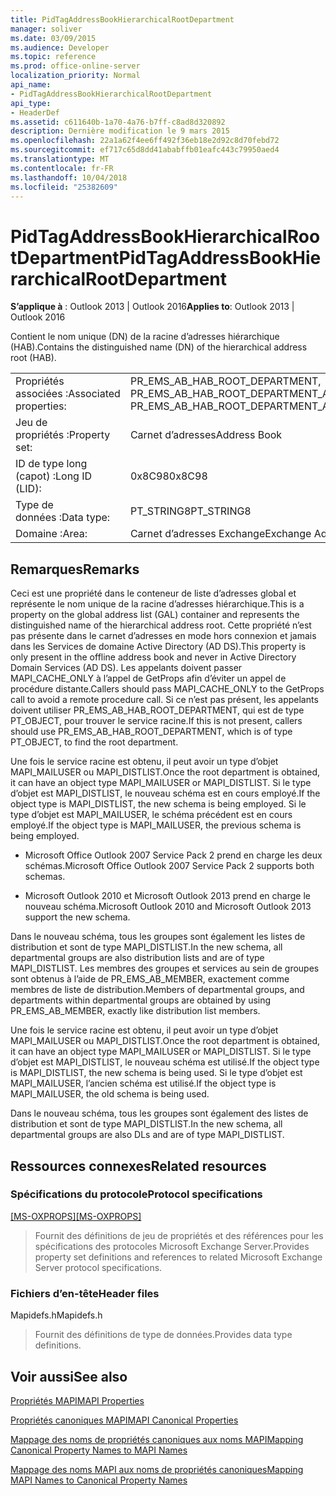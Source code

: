 ```yaml
---
title: PidTagAddressBookHierarchicalRootDepartment
manager: soliver
ms.date: 03/09/2015
ms.audience: Developer
ms.topic: reference
ms.prod: office-online-server
localization_priority: Normal
api_name:
- PidTagAddressBookHierarchicalRootDepartment
api_type:
- HeaderDef
ms.assetid: c611640b-1a70-4a76-b7ff-c8ad8d320892
description: Dernière modification le 9 mars 2015
ms.openlocfilehash: 22a1a62f4ee6ff492f36eb18e2d92c8d70febd72
ms.sourcegitcommit: ef717c65d8dd41ababffb01eafc443c79950aed4
ms.translationtype: MT
ms.contentlocale: fr-FR
ms.lasthandoff: 10/04/2018
ms.locfileid: "25382609"
---
```

# <a name="pidtagaddressbookhierarchicalrootdepartment"></a><span data-ttu-id="268b1-103">PidTagAddressBookHierarchicalRootDepartment</span><span class="sxs-lookup"><span data-stu-id="268b1-103">PidTagAddressBookHierarchicalRootDepartment</span></span>

  
  
<span data-ttu-id="268b1-104">**S’applique à** : Outlook 2013 | Outlook 2016</span><span class="sxs-lookup"><span data-stu-id="268b1-104">**Applies to**: Outlook 2013 | Outlook 2016</span></span> 
  
 <span data-ttu-id="268b1-105">Contient le nom unique (DN) de la racine d’adresses hiérarchique (HAB).</span><span class="sxs-lookup"><span data-stu-id="268b1-105">Contains the distinguished name (DN) of the hierarchical address root (HAB).</span></span> 
  
|||
|:-----|:-----|
|<span data-ttu-id="268b1-106">Propriétés associées :</span><span class="sxs-lookup"><span data-stu-id="268b1-106">Associated properties:</span></span>  <br/> |<span data-ttu-id="268b1-107">PR_EMS_AB_HAB_ROOT_DEPARTMENT, PR_EMS_AB_HAB_ROOT_DEPARTMENT_A</span><span class="sxs-lookup"><span data-stu-id="268b1-107">PR_EMS_AB_HAB_ROOT_DEPARTMENT, PR_EMS_AB_HAB_ROOT_DEPARTMENT_A</span></span>  <br/> |
|<span data-ttu-id="268b1-108">Jeu de propriétés :</span><span class="sxs-lookup"><span data-stu-id="268b1-108">Property set:</span></span>  <br/> |<span data-ttu-id="268b1-109">Carnet d’adresses</span><span class="sxs-lookup"><span data-stu-id="268b1-109">Address Book</span></span>  <br/> |
|<span data-ttu-id="268b1-110">ID de type long (capot) :</span><span class="sxs-lookup"><span data-stu-id="268b1-110">Long ID (LID):</span></span>  <br/> |<span data-ttu-id="268b1-111">0x8C98</span><span class="sxs-lookup"><span data-stu-id="268b1-111">0x8C98</span></span>  <br/> |
|<span data-ttu-id="268b1-112">Type de données :</span><span class="sxs-lookup"><span data-stu-id="268b1-112">Data type:</span></span>  <br/> |<span data-ttu-id="268b1-113">PT_STRING8</span><span class="sxs-lookup"><span data-stu-id="268b1-113">PT_STRING8</span></span>  <br/> |
|<span data-ttu-id="268b1-114">Domaine :</span><span class="sxs-lookup"><span data-stu-id="268b1-114">Area:</span></span>  <br/> |<span data-ttu-id="268b1-115">Carnet d’adresses Exchange</span><span class="sxs-lookup"><span data-stu-id="268b1-115">Exchange Address Book</span></span>  <br/> |
   
## <a name="remarks"></a><span data-ttu-id="268b1-116">Remarques</span><span class="sxs-lookup"><span data-stu-id="268b1-116">Remarks</span></span>

<span data-ttu-id="268b1-117">Ceci est une propriété dans le conteneur de liste d’adresses global et représente le nom unique de la racine d’adresses hiérarchique.</span><span class="sxs-lookup"><span data-stu-id="268b1-117">This is a property on the global address list (GAL) container and represents the distinguished name of the hierarchical address root.</span></span> <span data-ttu-id="268b1-118">Cette propriété n’est pas présente dans le carnet d’adresses en mode hors connexion et jamais dans les Services de domaine Active Directory (AD DS).</span><span class="sxs-lookup"><span data-stu-id="268b1-118">This property is only present in the offline address book and never in Active Directory Domain Services (AD DS).</span></span> <span data-ttu-id="268b1-119">Les appelants doivent passer MAPI_CACHE_ONLY à l’appel de GetProps afin d’éviter un appel de procédure distante.</span><span class="sxs-lookup"><span data-stu-id="268b1-119">Callers should pass MAPI_CACHE_ONLY to the GetProps call to avoid a remote procedure call.</span></span> <span data-ttu-id="268b1-120">Si ce n’est pas présent, les appelants doivent utiliser PR_EMS_AB_HAB_ROOT_DEPARTMENT, qui est de type PT_OBJECT, pour trouver le service racine.</span><span class="sxs-lookup"><span data-stu-id="268b1-120">If this is not present, callers should use PR_EMS_AB_HAB_ROOT_DEPARTMENT, which is of type PT_OBJECT, to find the root department.</span></span> 
  
<span data-ttu-id="268b1-121">Une fois le service racine est obtenu, il peut avoir un type d’objet MAPI_MAILUSER ou MAPI_DISTLIST.</span><span class="sxs-lookup"><span data-stu-id="268b1-121">Once the root department is obtained, it can have an object type MAPI_MAILUSER or MAPI_DISTLIST.</span></span> <span data-ttu-id="268b1-122">Si le type d’objet est MAPI_DISTLIST, le nouveau schéma est en cours employé.</span><span class="sxs-lookup"><span data-stu-id="268b1-122">If the object type is MAPI_DISTLIST, the new schema is being employed.</span></span> <span data-ttu-id="268b1-123">Si le type d’objet est MAPI_MAILUSER, le schéma précédent est en cours employé.</span><span class="sxs-lookup"><span data-stu-id="268b1-123">If the object type is MAPI_MAILUSER, the previous schema is being employed.</span></span> 
  
- <span data-ttu-id="268b1-124">Microsoft Office Outlook 2007 Service Pack 2 prend en charge les deux schémas.</span><span class="sxs-lookup"><span data-stu-id="268b1-124">Microsoft Office Outlook 2007 Service Pack 2 supports both schemas.</span></span> 
    
- <span data-ttu-id="268b1-125">Microsoft Outlook 2010 et Microsoft Outlook 2013 prend en charge le nouveau schéma.</span><span class="sxs-lookup"><span data-stu-id="268b1-125">Microsoft Outlook 2010 and Microsoft Outlook 2013 support the new schema.</span></span>
    
<span data-ttu-id="268b1-126">Dans le nouveau schéma, tous les groupes sont également les listes de distribution et sont de type MAPI_DISTLIST.</span><span class="sxs-lookup"><span data-stu-id="268b1-126">In the new schema, all departmental groups are also distribution lists and are of type MAPI_DISTLIST.</span></span> <span data-ttu-id="268b1-127">Les membres des groupes et services au sein de groupes sont obtenus à l’aide de PR_EMS_AB_MEMBER, exactement comme membres de liste de distribution.</span><span class="sxs-lookup"><span data-stu-id="268b1-127">Members of departmental groups, and departments within departmental groups are obtained by using PR_EMS_AB_MEMBER, exactly like distribution list members.</span></span>
  
<span data-ttu-id="268b1-128">Une fois le service racine est obtenu, il peut avoir un type d’objet MAPI_MAILUSER ou MAPI_DISTLIST.</span><span class="sxs-lookup"><span data-stu-id="268b1-128">Once the root department is obtained, it can have an object type MAPI_MAILUSER or MAPI_DISTLIST.</span></span> <span data-ttu-id="268b1-129">Si le type d’objet est MAPI_DISTLIST, le nouveau schéma est utilisé.</span><span class="sxs-lookup"><span data-stu-id="268b1-129">If the object type is MAPI_DISTLIST, the new schema is being used.</span></span> <span data-ttu-id="268b1-130">Si le type d’objet est MAPI_MAILUSER, l’ancien schéma est utilisé.</span><span class="sxs-lookup"><span data-stu-id="268b1-130">If the object type is MAPI_MAILUSER, the old schema is being used.</span></span> 
  
<span data-ttu-id="268b1-131">Dans le nouveau schéma, tous les groupes sont également des listes de distribution et sont de type MAPI_DISTLIST.</span><span class="sxs-lookup"><span data-stu-id="268b1-131">In the new schema, all departmental groups are also DLs and are of type MAPI_DISTLIST.</span></span>
  
## <a name="related-resources"></a><span data-ttu-id="268b1-132">Ressources connexes</span><span class="sxs-lookup"><span data-stu-id="268b1-132">Related resources</span></span>

### <a name="protocol-specifications"></a><span data-ttu-id="268b1-133">Spécifications du protocole</span><span class="sxs-lookup"><span data-stu-id="268b1-133">Protocol specifications</span></span>

<span data-ttu-id="268b1-134">[[MS-OXPROPS]](https://msdn.microsoft.com/library/f6ab1613-aefe-447d-a49c-18217230b148%28Office.15%29.aspx)</span><span class="sxs-lookup"><span data-stu-id="268b1-134">[[MS-OXPROPS]](https://msdn.microsoft.com/library/f6ab1613-aefe-447d-a49c-18217230b148%28Office.15%29.aspx)</span></span>
  
> <span data-ttu-id="268b1-135">Fournit des définitions de jeu de propriétés et des références pour les spécifications des protocoles Microsoft Exchange Server.</span><span class="sxs-lookup"><span data-stu-id="268b1-135">Provides property set definitions and references to related Microsoft Exchange Server protocol specifications.</span></span>
    
### <a name="header-files"></a><span data-ttu-id="268b1-136">Fichiers d’en-tête</span><span class="sxs-lookup"><span data-stu-id="268b1-136">Header files</span></span>

<span data-ttu-id="268b1-137">Mapidefs.h</span><span class="sxs-lookup"><span data-stu-id="268b1-137">Mapidefs.h</span></span>
  
> <span data-ttu-id="268b1-138">Fournit des définitions de type de données.</span><span class="sxs-lookup"><span data-stu-id="268b1-138">Provides data type definitions.</span></span>
    
## <a name="see-also"></a><span data-ttu-id="268b1-139">Voir aussi</span><span class="sxs-lookup"><span data-stu-id="268b1-139">See also</span></span>



[<span data-ttu-id="268b1-140">Propriétés MAPI</span><span class="sxs-lookup"><span data-stu-id="268b1-140">MAPI Properties</span></span>](mapi-properties.md)
  
[<span data-ttu-id="268b1-141">Propriétés canoniques MAPI</span><span class="sxs-lookup"><span data-stu-id="268b1-141">MAPI Canonical Properties</span></span>](mapi-canonical-properties.md)
  
[<span data-ttu-id="268b1-142">Mappage des noms de propriétés canoniques aux noms MAPI</span><span class="sxs-lookup"><span data-stu-id="268b1-142">Mapping Canonical Property Names to MAPI Names</span></span>](mapping-canonical-property-names-to-mapi-names.md)
  
[<span data-ttu-id="268b1-143">Mappage des noms MAPI aux noms de propriétés canoniques</span><span class="sxs-lookup"><span data-stu-id="268b1-143">Mapping MAPI Names to Canonical Property Names</span></span>](mapping-mapi-names-to-canonical-property-names.md)

